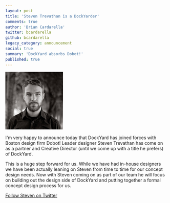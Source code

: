 ```yaml
---
layout: post
title: 'Steven Trevathan is a DockYarder'
comments: true
author: 'Brian Cardarella'
twitter: bcardarella
github: bcardarella
legacy_category: announcement
social: true
summary: 'DockYard absorbs Dobot!'
published: true
---
```


![Steven](/images/steven-trevathan.jpg)

I'm very happy to announce today that DockYard has joined forces with
Boston design firm Dobot! Leader designer Steven Trevathan has come on
as a partner and Creative Director (until we come up with a title he
prefers) of DockYard.

This is a huge step forward for us. While we have had in-house designers
we have been actually leaning on Steven from time to time for our
concept design needs. Now with Steven coming on as part of our team he
will focus on building out the design side of DockYard and putting
together a formal concept design process for us.

[Follow Steven on Twitter](http://twitter.com/strevat)

